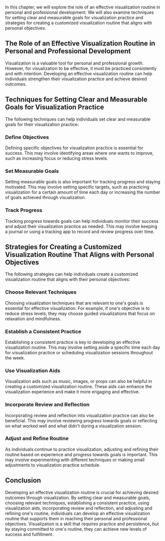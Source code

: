 
In this chapter, we will explore the role of an effective visualization routine in personal and professional development. We will also examine techniques for setting clear and measurable goals for visualization practice and strategies for creating a customized visualization routine that aligns with personal objectives.

The Role of an Effective Visualization Routine in Personal and Professional Development
---------------------------------------------------------------------------------------

Visualization is a valuable tool for personal and professional growth. However, for visualization to be effective, it must be practiced consistently and with intention. Developing an effective visualization routine can help individuals strengthen their visualization practice and achieve desired outcomes.

Techniques for Setting Clear and Measurable Goals for Visualization Practice
----------------------------------------------------------------------------

The following techniques can help individuals set clear and measurable goals for their visualization practice:

### Define Objectives

Defining specific objectives for visualization practice is essential for success. This may involve identifying areas where one wants to improve, such as increasing focus or reducing stress levels.

### Set Measurable Goals

Setting measurable goals is also important for tracking progress and staying motivated. This may involve setting specific targets, such as practicing visualization for a certain amount of time each day or increasing the number of goals achieved through visualization.

### Track Progress

Tracking progress towards goals can help individuals monitor their success and adjust their visualization practice as needed. This may involve keeping a journal or using a tracking app to record and review progress over time.

Strategies for Creating a Customized Visualization Routine That Aligns with Personal Objectives
-----------------------------------------------------------------------------------------------

The following strategies can help individuals create a customized visualization routine that aligns with their personal objectives:

### Choose Relevant Techniques

Choosing visualization techniques that are relevant to one's goals is essential for effective visualization. For example, if one's objective is to reduce stress levels, they may choose guided visualizations that focus on relaxation and mindfulness.

### Establish a Consistent Practice

Establishing a consistent practice is key to developing an effective visualization routine. This may involve setting aside a specific time each day for visualization practice or scheduling visualization sessions throughout the week.

### Use Visualization Aids

Visualization aids such as music, images, or props can also be helpful in creating a customized visualization routine. These aids can enhance the visualization experience and make it more engaging and effective.

### Incorporate Review and Reflection

Incorporating review and reflection into visualization practice can also be beneficial. This may involve reviewing progress towards goals or reflecting on what worked well and what didn't during a visualization session.

### Adjust and Refine Routine

As individuals continue to practice visualization, adjusting and refining their routine based on experience and progress towards goals is important. This may involve experimenting with different techniques or making small adjustments to visualization practice schedule.

Conclusion
----------

Developing an effective visualization routine is crucial for achieving desired outcomes through visualization. By setting clear and measurable goals, choosing relevant techniques, establishing a consistent practice, using visualization aids, incorporating review and reflection, and adjusting and refining one's routine, individuals can develop an effective visualization routine that supports them in reaching their personal and professional objectives. Visualization is a skill that requires practice and persistence, but by staying committed to one's routine, they can achieve new levels of success and fulfillment.
